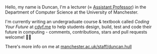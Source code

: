 Hello, my name is Duncan, I'm a lecturer (≈ [Assistant Professor](https://en.wikipedia.org/wiki/Assistant_professor)) in the Department of Computer Science at the University of Manchester. 

I'm currently writing an undergraduate course & textbook called *Coding Your Future* at [cdyf.me](https://www.cdyf.me/) to help students design, build, test and code their future in computing - comments, contributions, stars and pull requests welcome! 👨‍💻

There's more info on me at [manchester.ac.uk/staff/duncan.hull](https://personalpages.manchester.ac.uk/staff/duncan.hull/)
